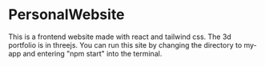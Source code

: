 # PersonalWebsite
This is a frontend website made with react and tailwind css. The 3d portfolio is in threejs.
You can run this site by changing the directory to my-app and entering "npm start" into the terminal.
